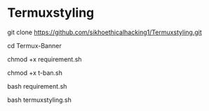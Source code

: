 # Termuxstyling
git clone https://github.com/sikhoethicalhacking1/Termuxstyling.git

cd Termux-Banner

chmod +x requirement.sh

chmod +x t-ban.sh

bash requirement.sh

bash termuxstyling.sh
